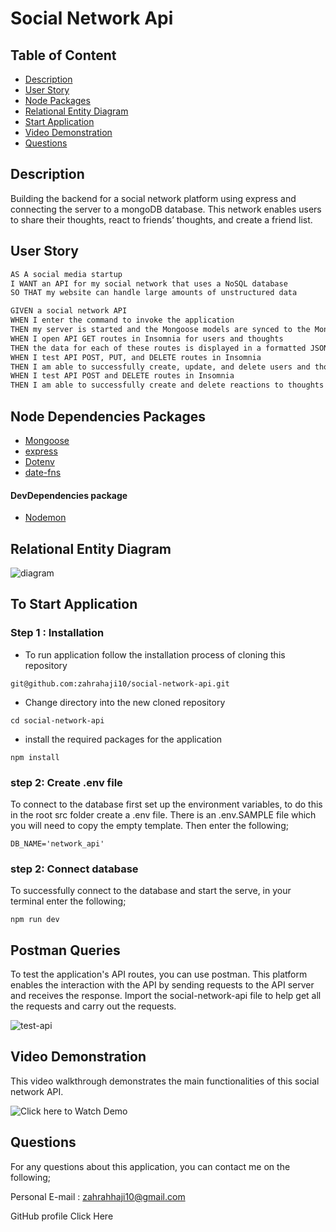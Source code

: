 # Social Network Api

## Table of Content

- [Description](#description)
- [User Story](#User-Story)
- [Node Packages](#node-packages)
- [Relational Entity Diagram](relational-entity-diagram)
- [Start Application](#To-start-application)
- [Video Demonstration](#video-demonstration)
- [Questions](#questions)

## Description

Building the backend for a social network platform using express and connecting the server to a mongoDB database. This network enables users to share their thoughts, react to friends’ thoughts, and create a friend list.

## User Story

```md
AS A social media startup
I WANT an API for my social network that uses a NoSQL database
SO THAT my website can handle large amounts of unstructured data
```

```md
GIVEN a social network API
WHEN I enter the command to invoke the application
THEN my server is started and the Mongoose models are synced to the MongoDB database
WHEN I open API GET routes in Insomnia for users and thoughts
THEN the data for each of these routes is displayed in a formatted JSON
WHEN I test API POST, PUT, and DELETE routes in Insomnia
THEN I am able to successfully create, update, and delete users and thoughts in my database
WHEN I test API POST and DELETE routes in Insomnia
THEN I am able to successfully create and delete reactions to thoughts and add and remove friends to a user’s friend list
```

## Node Dependencies Packages

- [Mongoose](https://www.npmjs.com/package/mongoose)
- [express](https://www.npmjs.com/package/express)
- [Dotenv](https://www.npmjs.com/package/dotenv)
- [date-fns](https://www.npmjs.com/package/date-fns)

#### DevDependencies package

- [Nodemon](https://www.npmjs.com/package/nodemon)

## Relational Entity Diagram

![diagram](https://user-images.githubusercontent.com/102627226/184246725-191107d8-cc59-477e-8be3-181b804bd1f6.png)

## To Start Application

### Step 1 : Installation

- To run application follow the installation process of cloning this repository

```
git@github.com:zahrahaji10/social-network-api.git
```

- Change directory into the new cloned repository

```
cd social-network-api
```

- install the required packages for the application

```
npm install

```

### step 2: Create .env file

To connect to the database first set up the environment variables, to do this in the root src folder create a .env file. There is an .env.SAMPLE file which you will need to copy the empty template. Then enter the following;

```
DB_NAME='network_api'
```

### step 2: Connect database

To successfully connect to the database and start the serve, in your terminal enter the following;

```
npm run dev
```

## Postman Queries

To test the application's API routes, you can use postman. This platform enables the interaction with the API by sending requests to the API server and receives the response. Import the social-network-api file to help get all the requests and carry out the requests.

![test-api](https://user-images.githubusercontent.com/102627226/184348073-6346b3da-20d2-48fe-83da-fd1fb02fd2c0.png)

## Video Demonstration

This video walkthrough demonstrates the main functionalities of this social network API.

![Click here to Watch Demo](https://watch.screencastify.com/v/cTy1329YvzJSAE46AJCx)

## Questions

For any questions about this application, you can contact me on the following;

Personal E-mail : zahrahhaji10@gmail.com

GitHub profile Click Here
